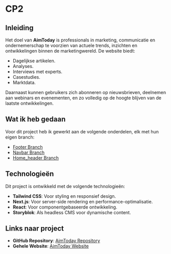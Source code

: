 # CP2

## Inleiding

Het doel van **AimToday** is professionals in marketing, communicatie en ondernemerschap te voorzien van actuele trends, inzichten en ontwikkelingen binnen de marketingwereld. De website biedt:

- Dagelijkse artikelen.
- Analyses.
- Interviews met experts.
- Casestudies.
- Marktdata.

Daarnaast kunnen gebruikers zich abonneren op nieuwsbrieven, deelnemen aan webinars en evenementen, en zo volledig op de hoogte blijven van de laatste ontwikkelingen.

## Wat ik heb gedaan

Voor dit project heb ik gewerkt aan de volgende onderdelen, elk met hun eigen branch:

- [Footer Branch](https://github.com/Teunert2/CP2/tree/main/code/Footer)
- [Navbar Branch](https://github.com/Teunert2/CP2/tree/main/code/Navbar)
- [Home_header Branch](https://github.com/Teunert2/CP2/tree/main/code/Home_header)

## Technologieën

Dit project is ontwikkeld met de volgende technologieën:

- **Tailwind CSS**: Voor styling en responsief design.
- **Next.js**: Voor server-side rendering en performance-optimalisatie.
- **React**: Voor componentgebaseerde ontwikkeling.
- **Storyblok**: Als headless CMS voor dynamische content.

## Links naar project

- **GitHub Repository**: [AimToday Repository](https://github.com/gebruikersnaam/projectnaam)
- **Gehele Website**: [AimToday Website](https://domeinnaam.vercel.app/)
